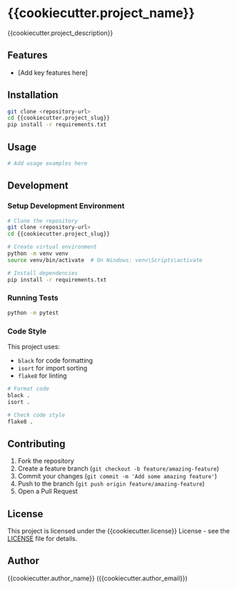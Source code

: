 # {{cookiecutter.project_name}}

{{cookiecutter.project_description}}

## Features

- [Add key features here]

## Installation

```bash
git clone <repository-url>
cd {{cookiecutter.project_slug}}
pip install -r requirements.txt
```

## Usage

```python
# Add usage examples here
```

## Development

### Setup Development Environment

```bash
# Clone the repository
git clone <repository-url>
cd {{cookiecutter.project_slug}}

# Create virtual environment
python -m venv venv
source venv/bin/activate  # On Windows: venv\Scripts\activate

# Install dependencies
pip install -r requirements.txt
```

### Running Tests

```bash
python -m pytest
```

### Code Style

This project uses:
- `black` for code formatting
- `isort` for import sorting
- `flake8` for linting

```bash
# Format code
black .
isort .

# Check code style
flake8 .
```

## Contributing

1. Fork the repository
2. Create a feature branch (`git checkout -b feature/amazing-feature`)
3. Commit your changes (`git commit -m 'Add some amazing feature'`)
4. Push to the branch (`git push origin feature/amazing-feature`)
5. Open a Pull Request

## License

This project is licensed under the {{cookiecutter.license}} License - see the [LICENSE](LICENSE) file for details.

## Author

{{cookiecutter.author_name}} ({{cookiecutter.author_email}})